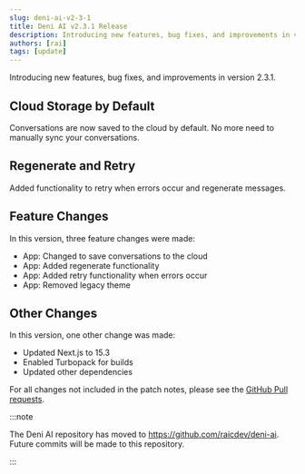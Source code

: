 ```yaml
---
slug: deni-ai-v2-3-1
title: Deni AI v2.3.1 Release
description: Introducing new features, bug fixes, and improvements in version 2.3.1.
authors: [rai]
tags: [update]
---
```


Introducing new features, bug fixes, and improvements in version 2.3.1.

<!--truncate-->

## Cloud Storage by Default

Conversations are now saved to the cloud by default. No more need to manually sync your conversations.

## Regenerate and Retry

Added functionality to retry when errors occur and regenerate messages.

## Feature Changes

In this version, three feature changes were made:

- App: Changed to save conversations to the cloud
- App: Added regenerate functionality
- App: Added retry functionality when errors occur
- App: Removed legacy theme

## Other Changes

In this version, one other change was made:

- Updated Next.js to 15.3
- Enabled Turbopack for builds
- Updated other dependencies

For all changes not included in the patch notes, please see the [GitHub Pull requests](https://github.com/raicdev/deni-ai/pull/5).

:::note

The Deni AI repository has moved to https://github.com/raicdev/deni-ai. Future commits will be made to this repository.

:::
